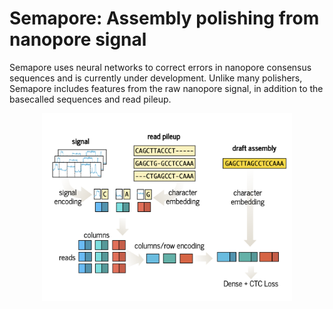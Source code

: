 # Semapore: Assembly polishing from nanopore signal

Semapore uses neural networks to correct errors in nanopore consensus sequences and is currently under development. Unlike many polishers, Semapore includes features from the raw nanopore signal, in addition to the basecalled sequences and read pileup.

<p align="center">
<img src=architecture.png width=400 align=center>
</p>

